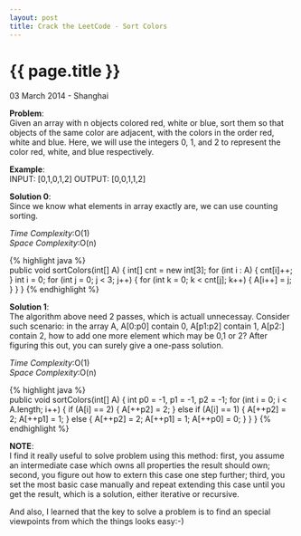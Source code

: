 ```yaml
---
layout: post
title: Crack the LeetCode - Sort Colors
---
```


{{ page.title }}
================

<p class="meta">03 March 2014 - Shanghai </p>

**Problem**:  
Given an array with n objects colored red, white or blue, sort them so that objects of the same color are adjacent, with the colors in the order red, white and blue. Here, we will use the integers 0, 1, and 2 to represent the color red, white, and blue respectively.

**Example**:    
INPUT: [0,1,0,1,2]
OUTPUT: [0,0,1,1,2]

**Solution 0**:  
Since we know what elements in array exactly are, we can use counting sorting.

*Time Complexity*:O(1)  
*Space Complexity*:O(n)  

{% highlight java %}  
public void sortColors(int[] A) {
    int[] cnt = new int[3];
    for (int i : A) {
        cnt[i]++;
    }
    int i = 0;
    for (int j = 0; j < 3; j++) {
        for (int k = 0; k < cnt[j]; k++) {
            A[i++] = j;
        }
    }
}
{% endhighlight %}

**Solution 1**:  
The algorithm above need 2 passes, which is actuall unnecessay. Consider such scenario: in the array A, A[0:p0] contain 0, A[p1:p2] contain 1, A[p2:] contain 2, how to add one more element which may be 0,1 or 2? After figuring this out, you can surely give a one-pass solution.

*Time Complexity*:O(1)  
*Space Complexity*:O(n)  

{% highlight java %}  
public void sortColors(int[] A) {
    int p0 = -1, p1 = -1, p2 = -1;
    for (int i = 0; i < A.length; i++) {
        if (A[i] == 2) {
            A[++p2] = 2;
        } else if (A[i] == 1) {
            A[++p2] = 2;
            A[++p1] = 1;
        } else {
            A[++p2] = 2;
            A[++p1] = 1;
            A[++p0] = 0;
        }
    }
}
{% endhighlight %}

**NOTE**:  
I find it really useful to solve problem using this method: first, you assume an intermediate case which owns all properties the result should own; second, you figure out how to extern this case one step further; third, you set the most basic case manually and repeat extending this case until you get the result, which is a solution, either iterative or recursive.

And also, I learned that the key to solve a problem is to find an special viewpoints from which the things looks easy:-)
